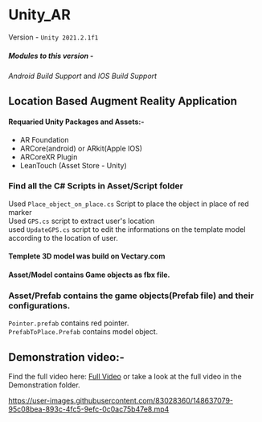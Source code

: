# Unity_AR
Version - ```Unity 2021.2.1f1```
##### Modules to this version - 
_Android Build Support_ and _IOS Build Support_  

## Location Based Augment Reality Application 

#### Requaried Unity Packages and Assets:- 
- AR Foundation
- ARCore(android) or ARkit(Apple IOS)
- ARCoreXR Plugin
- LeanTouch (Asset Store - Unity)

### Find all the C# Scripts in Asset/Script folder
Used ```Place_object_on_place.cs``` Script to place the object in place of red marker   
Used ```GPS.cs``` script to extract user's location  
used ```UpdateGPS.cs``` script to edit the informations on the template model according to the location of user.

#### Templete 3D model was build on Vectary.com
#### Asset/Model contains Game objects as fbx file.

### Asset/Prefab contains the game objects(Prefab file) and their configurations.
```Pointer.prefab``` contains red pointer.   
```PrefabToPlace.Prefab``` contains model object.

## Demonstration video:-
Find the full video here: [Full Video](https://drive.google.com/file/d/1Z-iSzs6BN49G9G31YT4J_9UYIz5wyBoj/view) or take a look at the full video in the Demonstration folder.

https://user-images.githubusercontent.com/83028360/148637079-95c08bea-893c-4fc5-9efc-0c0ac75b47e8.mp4


